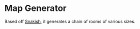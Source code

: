 # Map Generator
Based off [Snakish](https://github.com/EctoBoi/Snakish), it generates a chain of rooms of various sizes.
